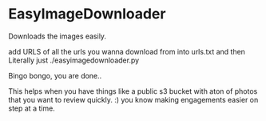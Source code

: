# EasyImageDownloader
Downloads the images easily. 

add URLS of all the urls you wanna download from into urls.txt and then 
Literally just ./easyimagedownloader.py 

Bingo bongo, you are done.. 

This helps when you have things like a public s3 bucket with aton of photos that you want to review quickly. 
:) you know making engagements easier on step at a time. 